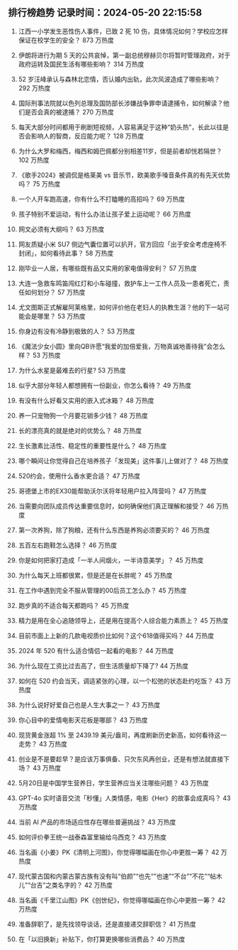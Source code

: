 
## 排行榜趋势 记录时间：2024-05-20 22:15:58
  
  1. 江西一小学发生恶性伤人事件，已致 2 死 10 伤，具体情况如何？学校应怎样保证在校学生的安全？ 873 万热度
    
  2. 伊朗将进行为期 5 天的公共哀悼，第一副总统穆赫贝尔将暂时管理政府，对于政府运转及国民生活有哪些影响？ 314 万热度
    
  3. 52 岁汪峰承认与森林北恋情，否认婚内出轨，此次风波造成了哪些影响？ 292 万热度
    
  4. 国际刑事法院就以色列总理及国防部长涉嫌战争罪申请逮捕令，如何解读？他们是否会真的被逮捕？ 270 万热度
    
  5. 每天大部分时间都用于刷剧短视频，人容易满足于这种“奶头热”，长此以往是否会影响人的智商，反应能力呢？ 128 万热度
    
  6. 为什么大罗和梅西，梅西和姆巴佩都分别相差11岁，但是前者却恍若隔世？ 102 万热度
    
  7. 《歌手2024》被调侃是格莱美 vs 音乐节，欧美歌手嗓音条件真的有先天优势吗？ 75 万热度
    
  8. 一个人开车跑高速，你有什么不打瞌睡的高招吗？ 69 万热度
    
  9. 孩子特别不爱运动，有什么办法让孩子爱上运动呢？ 66 万热度
    
  10. 网文必须有大纲吗？ 63 万热度
    
  11. 网友质疑小米 SU7 侧边气囊位置可以扒开，官方回应「出于安全考虑座椅不封闭」，如何看待此事？ 58 万热度
    
  12. 刚毕业一人居，有哪些既有品又实用的家电值得安利？ 57 万热度
    
  13. 大连一急救车鸣笛闯红灯和小车碰撞，救护车上一工作人员及一患者死亡，责任如何划分？ 57 万热度
    
  14. 尤文图斯正式解雇阿莱格里，如何评价他在老妇人的执教生涯？他的下一站可能会是哪里？ 53 万热度
    
  15. 你身边有没有冷静到极致的人？ 53 万热度
    
  16. 《魔法少女小圆》里向QB许愿“我爱的加倍爱我，万物真诚地善待我”会怎么样？ 53 万热度
    
  17. 为什么水星是最难去的行星? 53 万热度
    
  18. 似乎大部分年轻人都想拥有一份副业，你怎么看待？ 49 万热度
    
  19. 有没有什么好看又实用的嵌入式冰箱？ 48 万热度
    
  20. 养一只宠物狗一个月要花销多少钱？ 48 万热度
    
  21. 长的漂亮真的就是绝对的优势么？ 48 万热度
    
  22. 生长激素比活性、稳定性的重要性是什么？ 48 万热度
    
  23. 哪个瞬间让你觉得自己在培养孩子「发现美」这件事儿上做对了？ 48 万热度
    
  24. 520约会，使用什么香水更合适？ 47 万热度
    
  25. 哥德堡上市的EX30能帮助沃尔沃将年轻用户拉入阵营吗？ 47 万热度
    
  26. 当需要向团队成员传达重要信息时，如何确保他们真正理解和接受？ 46 万热度
    
  27. 第一次养狗，除了狗粮，还有什么东西是养狗必须要买的？ 46 万热度
    
  28. 五百左右跑鞋怎么选择？ 46 万热度
    
  29. 你是如何把家打造成「一半人间烟火，一半诗意美学」？ 45 万热度
    
  30. 为什么每天上班都很累，但是还是在长胖呢？ 45 万热度
    
  31. 在工作中遇到完全不服从管理的00后员工怎么办？ 45 万热度
    
  32. 跑步真的不适合每天都跑吗？ 45 万热度
    
  33. 精力是用在全心追随领导上，还是用在提高个人综合能力素质上？ 45 万热度
    
  34. 目前市面上上新的几款电视质价比如何？这个618值得买吗？ 44 万热度
    
  35. 2024 年 520 有什么适合情侣一起看的电影？ 44 万热度
    
  36. 为什么现在工资比过去高了，但生活质量却下降了? 44 万热度
    
  37. 如何在 520 约会当天，调适紧张的心理，以一个松弛的状态赴约吃饭？ 43 万热度
    
  38. 为什么说好好爱自己也是人生大事之一？ 43 万热度
    
  39. 你心目中的爱情电影天花板是哪部？ 43 万热度
    
  40. 现货黄金涨超 1% 至 2439.19 美元/盎司，再度刷新历史新高，如何看待这一走势？ 43 万热度
    
  41. 创业是不是要趁早？是应该万事俱备、只欠东风再创业，还是有想法就直接下场？ 43 万热度
    
  42. 5月20日是中国学生营养日，学生营养应当关注哪些问题？ 43 万热度
    
  43. GPT-4o 实时语音交流「秒懂」人类情感，电影《Her》的故事会成真吗？ 43 万热度
    
  44. 当前 AI 产品的市场适应性存在哪些普遍挑战？ 43 万热度
    
  45. 如何评价拳王统一战泰森富里输给乌西克？ 43 万热度
    
  46. 当名画《小姜》PK《清明上河图》，你觉得哪幅画在你心中更胜一筹？ 42 万热度
    
  47. 现代蒙古国和内蒙古蒙古族有没有叫“伯颜”“也先“”也速”“不台”“不花”“帖木儿”“台吉”之类名字的？ 42 万热度
    
  48. 当名画《千里江山图》PK《创世纪》，你觉得哪幅画在你心中更胜一筹？ 42 万热度
    
  49. 准备辞职了，是先找领导谈话，还是直接递交辞职信？ 41 万热度
    
  50. 在「以旧换新」补贴下，你打算更换哪些消费品？ 40 万热度
    